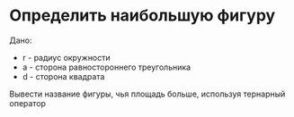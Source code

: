 # Определить наибольшую фигуру

Дано: 
* r - радиус окружности
* a - сторона равностороннего треугольника
* d - сторона квадрата

Вывести название фигуры, чья площадь больше, используя тернарный оператор

